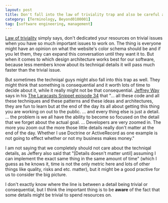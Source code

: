 ```yaml
---
layout: post
title: Don't fall into the law of triviality trap and also be careful about the so called consequentials!
category: [Terminology, Beyond0100001]
tag: [software engineering, management]
---
```

[Law of triviality](https://en.wikipedia.org/wiki/Law_of_triviality) simply says, don't dedicated your resources on trivial issues when you have so much important issues to work on. The thing is everyone might have an opinion on what the website's color schema should be and if you let them, they can expand this conversation until they want it to. But when it comes to which design architecture works best for our software, because less members know about its techniqal details it will pass much faster than the trivial issue. 

But sometimes the techniqal guys might also fall into this trap as well. They might think that something is consequential and it worth lots of time to decide about it, while it really might not be that consequential. [Jeffrey Way](https://twitter.com/jeffrey_way) says in his [The Laracasts Snippet episode 34](https://laracasts.simplecast.fm/34) that "... all these code and all these techniques and these patterns and these ideas and architectures, they are fun to learn but at the end of the day its all about getting this thing you are working on out to the public. ... and every thing else is just a detail. ... the problem is we all have the ability to become so focused on the detail that we forget about the actual goal. ... Developers are very zoomed in. The more you zoom out the more those little details really don't matter at the end of the day. Whether I use Doctrine or ActiveRecord as one example is not going to effect whether or not my business makes money."

I am not saying that we completely should not care about the techniqal details, as Jeffery also said that "[Details doesn't matter until] assuming I can implement the exact same thing in the same amount of time" (which I guess as he knows it, time is not the only metric here and lots of other things like quality, risks and etc. matter), but it might be a good practive for us to consider the big picture.

I don't exactly know where the line is between a detail being trivial or consequential, but I think the important thing is to be **aware** of the fact that some details might be trivial to spend resources on.
